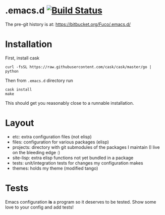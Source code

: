 # .emacs.d [![Build Status](https://travis-ci.org/Fuco1/.emacs.d.svg?branch=master)](https://travis-ci.org/Fuco1/.emacs.d)

The pre-git history is at: https://bitbucket.org/Fuco/.emacs.d/

# Installation

First, install cask

``` shell
curl -fsSL https://raw.githubusercontent.com/cask/cask/master/go | python
```

Then from `.emacs.d` directory run

``` shell
cask install
make
```

This should get you reasonably close to a runnable installation.

# Layout

* etc: extra configuration files (not elisp)
* files: configuration for various packages (elisp)
* projects: directory with git submodules of the packages I maintain (I live on the bleeding edge :)
* site-lisp: extra elisp functions not yet bundled in a package
* tests: unit/integration tests for changes my configuration makes
* themes: holds my theme (modified tango)

# Tests

Emacs configuration **is** a program so it deserves to be tested.  Show some love to your config and add tests!
